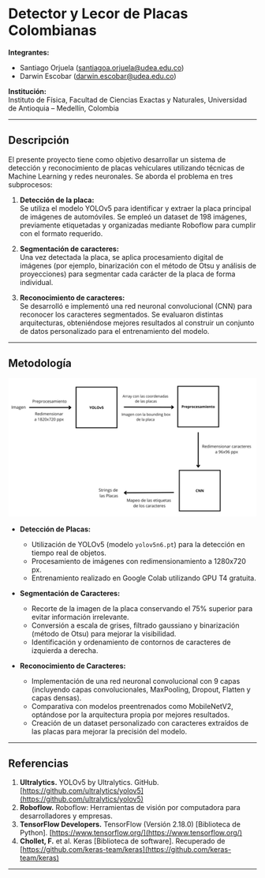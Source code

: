 # Detector y Lecor de Placas Colombianas

**Integrantes:**  
- Santiago Orjuela ([santiagoa.orjuela@udea.edu.co](mailto:santiagoa.orjuela@udea.edu.co))  
- Darwin Escobar ([darwin.escobar@udea.edu.co](mailto:darwin.escobar@udea.edu.co))

**Institución:**  
Instituto de Física, Facultad de Ciencias Exactas y Naturales, Universidad de Antioquia – Medellín, Colombia

---

## Descripción

El presente proyecto tiene como objetivo desarrollar un sistema de detección y reconocimiento de placas vehiculares utilizando técnicas de Machine Learning y redes neuronales. Se aborda el problema en tres subprocesos:

1. **Detección de la placa:**  
   Se utiliza el modelo YOLOv5 para identificar y extraer la placa principal de imágenes de automóviles. Se empleó un dataset de 198 imágenes, previamente etiquetadas y organizadas mediante Roboflow para cumplir con el formato requerido.

2. **Segmentación de caracteres:**  
   Una vez detectada la placa, se aplica procesamiento digital de imágenes (por ejemplo, binarización con el método de Otsu y análisis de proyecciones) para segmentar cada carácter de la placa de forma individual.

3. **Reconocimiento de caracteres:**  
   Se desarrolló e implementó una red neuronal convolucional (CNN) para reconocer los caracteres segmentados. Se evaluaron distintas arquitecturas, obteniéndose mejores resultados al construir un conjunto de datos personalizado para el entrenamiento del modelo.

---

## Metodología
![Proceso](Images/todo.png)
- **Detección de Placas:**  
  - Utilización de YOLOv5 (modelo `yolov5n6.pt`) para la detección en tiempo real de objetos.
  - Procesamiento de imágenes con redimensionamiento a 1280x720 px.
  - Entrenamiento realizado en Google Colab utilizando GPU T4 gratuita.

- **Segmentación de Caracteres:**  
  - Recorte de la imagen de la placa conservando el 75% superior para evitar información irrelevante.
  - Conversión a escala de grises, filtrado gaussiano y binarización (método de Otsu) para mejorar la visibilidad.
  - Identificación y ordenamiento de contornos de caracteres de izquierda a derecha.

- **Reconocimiento de Caracteres:**  
  - Implementación de una red neuronal convolucional con 9 capas (incluyendo capas convolucionales, MaxPooling, Dropout, Flatten y capas densas).
  - Comparativa con modelos preentrenados como MobileNetV2, optándose por la arquitectura propia por mejores resultados.
  - Creación de un dataset personalizado con caracteres extraídos de las placas para mejorar la precisión del modelo.

---

## Referencias

1. **Ultralytics.** YOLOv5 by Ultralytics. GitHub. [https://github.com/ultralytics/yolov5](https://github.com/ultralytics/yolov5)
2. **Roboflow.** Roboflow: Herramientas de visión por computadora para desarrolladores y empresas.
3. **TensorFlow Developers.** TensorFlow (Versión 2.18.0) [Biblioteca de Python]. [https://www.tensorflow.org/](https://www.tensorflow.org/)
4. **Chollet, F.** et al. Keras [Biblioteca de software]. Recuperado de [https://github.com/keras-team/keras](https://github.com/keras-team/keras)

---

